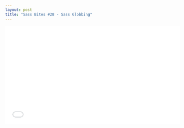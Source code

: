 ```yaml
---
layout: post
title: "Sass Bites #28 - Sass Globbing"
---
```


<iframe width='560' height='315' src='//www.youtube.com/embed/AFN1Yw8Mqfg' frameborder='0' allowfullscreen></iframe>